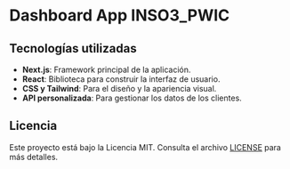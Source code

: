 # Dashboard App INSO3_PWIC

## Tecnologías utilizadas

- **Next.js**: Framework principal de la aplicación.
- **React**: Biblioteca para construir la interfaz de usuario.
- **CSS y Tailwind**: Para el diseño y la apariencia visual.
- **API personalizada**: Para gestionar los datos de los clientes.

## Licencia

Este proyecto está bajo la Licencia MIT. Consulta el archivo [LICENSE](LICENSE) para más detalles.
